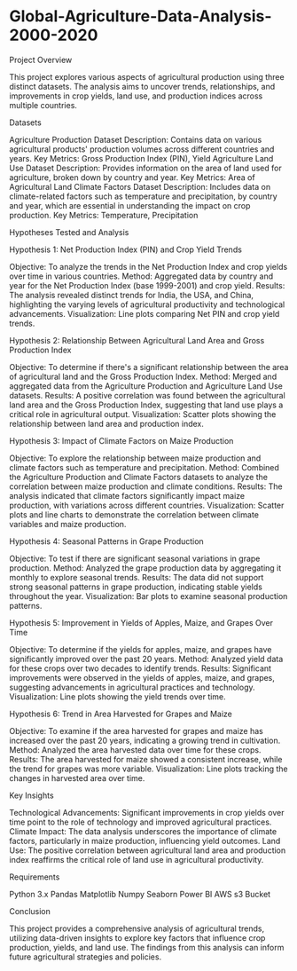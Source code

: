 # Global-Agriculture-Data-Analysis-2000-2020
Project Overview

This project explores various aspects of agricultural production using three distinct datasets. The analysis aims to uncover trends, relationships, and improvements in crop yields, land use, and production indices across multiple countries.

Datasets

Agriculture Production Dataset
Description: Contains data on various agricultural products' production volumes across different countries and years.
Key Metrics: Gross Production Index (PIN), Yield
Agriculture Land Use Dataset
Description: Provides information on the area of land used for agriculture, broken down by country and year.
Key Metrics: Area of Agricultural Land
Climate Factors Dataset
Description: Includes data on climate-related factors such as temperature and precipitation, by country and year, which are essential in understanding the impact on crop production.
Key Metrics: Temperature, Precipitation

Hypotheses Tested and Analysis

Hypothesis 1: Net Production Index (PIN) and Crop Yield Trends

Objective: To analyze the trends in the Net Production Index and crop yields over time in various countries.
Method: Aggregated data by country and year for the Net Production Index (base 1999-2001) and crop yield.
Results: The analysis revealed distinct trends for India, the USA, and China, highlighting the varying levels of agricultural productivity and technological advancements.
Visualization: Line plots comparing Net PIN and crop yield trends.

Hypothesis 2: Relationship Between Agricultural Land Area and Gross Production Index

Objective: To determine if there's a significant relationship between the area of agricultural land and the Gross Production Index.
Method: Merged and aggregated data from the Agriculture Production and Agriculture Land Use datasets.
Results: A positive correlation was found between the agricultural land area and the Gross Production Index, suggesting that land use plays a critical role in agricultural output.
Visualization: Scatter plots showing the relationship between land area and production index.

Hypothesis 3: Impact of Climate Factors on Maize Production

Objective: To explore the relationship between maize production and climate factors such as temperature and precipitation.
Method: Combined the Agriculture Production and Climate Factors datasets to analyze the correlation between maize production and climate conditions.
Results: The analysis indicated that climate factors significantly impact maize production, with variations across different countries.
Visualization: Scatter plots and line charts to demonstrate the correlation between climate variables and maize production.

Hypothesis 4: Seasonal Patterns in Grape Production

Objective: To test if there are significant seasonal variations in grape production.
Method: Analyzed the grape production data by aggregating it monthly to explore seasonal trends.
Results: The data did not support strong seasonal patterns in grape production, indicating stable yields throughout the year.
Visualization: Bar plots to examine seasonal production patterns.

Hypothesis 5: Improvement in Yields of Apples, Maize, and Grapes Over Time

Objective: To determine if the yields for apples, maize, and grapes have significantly improved over the past 20 years.
Method: Analyzed yield data for these crops over two decades to identify trends.
Results: Significant improvements were observed in the yields of apples, maize, and grapes, suggesting advancements in agricultural practices and technology.
Visualization: Line plots showing the yield trends over time.

Hypothesis 6: Trend in Area Harvested for Grapes and Maize

Objective: To examine if the area harvested for grapes and maize has increased over the past 20 years, indicating a growing trend in cultivation.
Method: Analyzed the area harvested data over time for these crops.
Results: The area harvested for maize showed a consistent increase, while the trend for grapes was more variable.
Visualization: Line plots tracking the changes in harvested area over time.

Key Insights

Technological Advancements: Significant improvements in crop yields over time point to the role of technology and improved agricultural practices.
Climate Impact: The data analysis underscores the importance of climate factors, particularly in maize production, influencing yield outcomes.
Land Use: The positive correlation between agricultural land area and production index reaffirms the critical role of land use in agricultural productivity.

Requirements

Python 3.x
Pandas
Matplotlib
Numpy
Seaborn
Power BI
AWS s3 Bucket

Conclusion

This project provides a comprehensive analysis of agricultural trends, utilizing data-driven insights to explore key factors that influence crop production, yields, and land use. The findings from this analysis can inform future agricultural strategies and policies.

